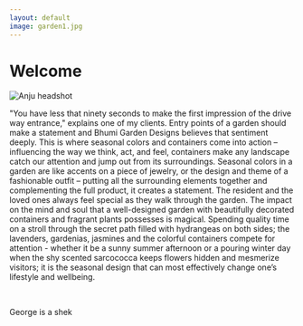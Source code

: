 ```yaml
---
layout: default
image: garden1.jpg
---
```


# Welcome

<img src="{{ site.baseurl }}/assets/headshot.jpg" alt="Anju headshot" class="profile-pic"/>

"You have less that ninety seconds to make the first impression of the drive way entrance," explains one of my clients. Entry points of a garden should make a statement and Bhumi Garden Designs believes that sentiment deeply. This is where seasonal colors and containers come into action – influencing the way we think, act, and feel, containers make any landscape catch our attention and jump out from its surroundings. Seasonal colors in a garden are like accents on a piece of jewelry, or the design and theme of a fashionable outfit – putting all the surrounding elements together and complementing the full product, it creates a statement. The resident and the loved ones always feel special as they walk through the garden. The impact on the mind and soul that a well-designed garden with beautifully decorated containers and fragrant plants possesses is magical. Spending quality time on a stroll through the secret path filled with hydrangeas on both sides; the lavenders, gardenias, jasmines and the colorful containers compete for attention - whether it be a sunny summer afternoon or a pouring winter day when the shy scented sarcococca keeps flowers hidden and mesmerize visitors; it is the seasonal design that can most effectively change one’s lifestyle and wellbeing.         


<br/>

George is a shek
